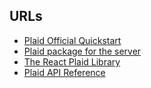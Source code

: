 ## URLs 
- [Plaid Official Quickstart](https://plaid.com/docs/quickstart/)
- [Plaid package for the server](https://www.npmjs.com/package/plaid?activeTab=readme)
- [The React Plaid Library](https://github.com/plaid/react-plaid-link)
- [Plaid API Reference](https://plaid.com/docs/api/)